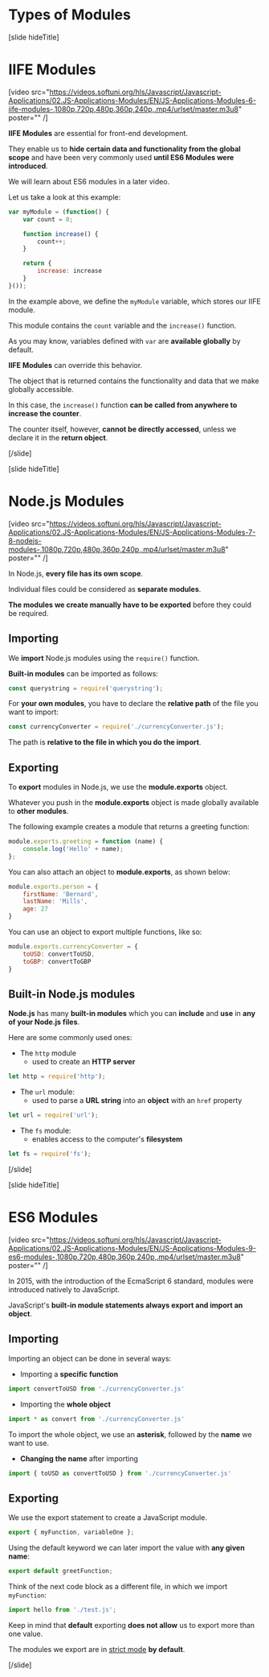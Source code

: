 # Types of Modules

[slide hideTitle]
# IIFE Modules

[video src="https://videos.softuni.org/hls/Javascript/Javascript-Applications/02.JS-Applications-Modules/EN/JS-Applications-Modules-6-iife-modules-,1080p,720p,480p,360p,240p,.mp4/urlset/master.m3u8" poster="" /]

**IIFE Modules** are essential for front-end development.

They enable us to **hide certain data and functionality from the global scope** and have been very commonly used **until ES6 Modules were introduced**.

We will learn about ES6 modules in a later video.

Let us take a look at this example:

```js 
var myModule = (function() {
    var count = 0;

    function increase() {
        count++;
    }

    return {    
        increase: increase
    }
}());
```

In the example above, we define the `myModule` variable, which stores our IIFE module.

This module contains the `count` variable and the `increase()` function.

As you may know, variables defined with `var` are **available globally** by default.

**IIFE Modules** can override this behavior.

The object that is returned contains the functionality and data that we make globally accessible.

In this case, the `increase()` function **can be called from anywhere to increase the counter**.

The counter itself, however, **cannot be directly accessed**, unless we declare it in the **return object**.

[/slide]

[slide hideTitle]
# Node.js Modules

[video src="https://videos.softuni.org/hls/Javascript/Javascript-Applications/02.JS-Applications-Modules/EN/JS-Applications-Modules-7-8-nodejs-modules-,1080p,720p,480p,360p,240p,.mp4/urlset/master.m3u8" poster="" /]

In Node\.js, **every file has its own scope**.

Individual files could be considered as **separate modules**.

**The modules we create manually have to be exported** before they could be required.

## Importing

We **import** Node.js modules using the `require()` function.

**Built-in modules** can be imported as follows:

```js
const querystring = require('querystring');
```

For **your own modules**, you have to declare the **relative path** of the file you want to import:

```js
const currencyConverter = require('./currencyConverter.js');
```

The path is **relative to the file in which you do the import**.

## Exporting

To **export** modules in Node\.js, we use the **module.exports** object.

Whatever you push in the **module.exports** object is made globally available to **other modules**.

The following example creates a module that returns a greeting function:

```js
module.exports.greeting = function (name) { 
    console.log('Hello' + name);
};
```

You can also attach an object to **module.exports**, as shown below:

```js
module.exports.person = {
    firstName: 'Bernard',
    lastName: 'Mills',
    age: 27
}
```

You can use an object to export multiple functions, like so:

```js
module.exports.currencyConverter = {
    toUSD: convertToUSD,
    toGBP: convertToGBP
}
```


## Built-in Node.js modules

**Node.js** has many **built-in modules** which you can **include** and **use** in **any of your Node.js files**.

Here are some commonly used ones:

- The `http` module
    * used to create an **HTTP server**

```js
let http = require('http');
```

- The `url` module:
    * used to parse a **URL string** into an **object** with an `href` property

```js
let url = require('url');
```

- The `fs` module:
    * enables access to the computer's **filesystem**

```js
let fs = require('fs');
```

[/slide]

[slide hideTitle]
# ES6 Modules

[video src="https://videos.softuni.org/hls/Javascript/Javascript-Applications/02.JS-Applications-Modules/EN/JS-Applications-Modules-9-es6-modules-,1080p,720p,480p,360p,240p,.mp4/urlset/master.m3u8" poster="" /]

In 2015, with the introduction of the EcmaScript 6 standard, modules were introduced natively to JavaScript.

JavaScript's **built-in module statements always export and import an object**.

## Importing

Importing an object can be done in several ways:

- Importing a **specific function**

```js
import convertToUSD from './currencyConverter.js'
```

- Importing the **whole object**

```js
import * as convert from './currencyConverter.js'
```

To import the whole object, we use an **asterisk**, followed by the **name** we want to use.

- **Changing the name** after importing

```js
import { toUSD as convertToUSD } from './currencyConverter.js'
```

## Exporting

We use the export statement to create a JavaScript module.

```js
export { myFunction, variableOne };
```

Using the default keyword we can later import the value with **any given name**:

```js
export default greetFunction;
```

Think of the next code block as a different file, in which we import `myFunction`:

```js
import hello from './test.js';
```

Keep in mind that **default** exporting **does not allow** us to export more than one value.

The modules we export are in [strict mode](https://developer.mozilla.org/en-US/docs/Web/JavaScript/Reference/Strict_mode) **by default**.

[/slide]